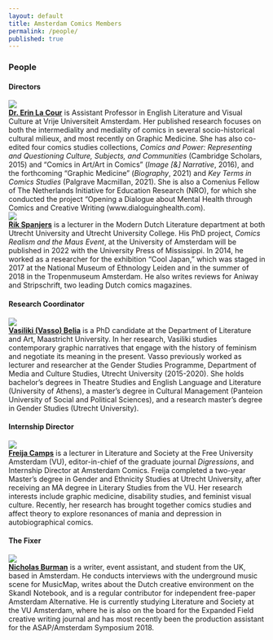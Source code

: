 ```yaml
---
layout: default
title: Amsterdam Comics Members
permalink: /people/
published: true
---
```


### People

#### Directors

<div class="bio">
	<img src="{{ site.url }}/img/Erin.jpg"/>
	<div class="b">
	<b><a href="https://research.vu.nl/en/persons/el-la-cour">Dr. Erin La Cour</a></b> is Assistant Professor in English Literature and Visual Culture at Vrije Universiteit Amsterdam. Her published research focuses on both the intermediality and mediality of comics in several socio-historical cultural milieux, and most recently on Graphic Medicine. She has also co-edited four comics studies collections, <i>Comics and Power: Representing and Questioning Culture, Subjects, and Communities</i> (Cambridge Scholars, 2015) and “Comics in Art/Art in Comics” (<i>Image [&] Narrative</i>, 2016), and the forthcoming “Graphic Medicine” (<i>Biography</i>, 2021) and <i>Key Terms in Comics Studies</i> (Palgrave Macmillan, 2021). She is also a Comenius Fellow of The Netherlands Initiative for Education Research (NRO), for which she conducted the project “Opening a Dialogue about Mental Health through Comics and Creative Writing (www.dialoguinghealth.com).
	</div>
</div>

<div class="bio">
	<img src="{{ site.url }}/img/Rik.png"/>
	<div class="b">
		<b><a href="https://www.uu.nl/staff/RSpanjers">Rik Spanjers</a></b> is a lecturer in the Modern Dutch Literature department at both Utrecht University and Utrecht University College. His PhD project, <i>Comics Realism and the Maus Event</i>, at the University of Amsterdam will be published in 2022 with the University Press of Mississippi. In 2014, he worked as a researcher for the exhibition “Cool Japan,” which was staged in 2017 at the National Museum of Ethnology Leiden and in the summer of 2018 in the Tropenmuseum Amsterdam. He also writes reviews for Aniway and Stripschrift, two leading Dutch comics magazines.
	</div>
</div>	

#### Research Coordinator 

<div class="bio">
	<img src="{{ site.url }}/img/Vasso.jpg"/>
	<div class="b">
		<b><a href="https://www.maastrichtuniversity.nl/p70072460">Vasiliki (Vasso) Belia</a></b> 
		 is a PhD candidate at the Department of Literature and Art, Maastricht University. In her research, Vasiliki studies contemporary graphic narratives that engage with the history of feminism and negotiate its meaning in the present. Vasso previously worked as lecturer and researcher at the Gender Studies Programme, Department of Media and Culture Studies, Utrecht University (2015-2020). She holds bachelor’s degrees in Theatre Studies and English Language and Literature (University of Athens), a master’s degree in Cultural Management (Panteion University of Social and Political Sciences), and a research master’s degree in Gender Studies (Utrecht University).
	</div>
</div>	


#### Internship Director 

<div class="bio">
	<img src="{{ site.url }}/img/Freija.jpg"/>
	<div class="b">
		<b><a href="https://research.vu.nl/en/persons/freija-camps">Freija Camps</a></b> is a lecturer in Literature and Society at the Free University Amsterdam (VU), editor-in-chief of the graduate journal <i>Digressions</i>, and Internship Director at Amsterdam Comics. Freija completed a two-year Master’s degree in Gender and Ethnicity Studies at Utrecht University, after receiving an MA degree in Literary Studies from the VU. Her research interests include graphic medicine, disability studies, and feminist visual culture. Recently, her research has brought together comics studies and affect theory to explore resonances of mania and depression in autobiographical comics.
	</div>
</div>	

#### The Fixer

<div class="bio">
	<img src="{{ site.url }}/img/Nick.png"/>
	<div class="b">
		<b><a href="https://nicholascburman.com">Nicholas Burman</a></b> is a writer, event assistant, and student from the UK, based in Amsterdam. He conducts interviews with the underground music scene for MusicMap, writes about the Dutch creative environment on the Skandl Notebook, and is a regular contributor for independent free-paper Amsterdam Alternative. He is currently studying Literature and Society at the VU Amsterdam, where he is also on the board for the Expanded Field creative writing journal and has most recently been the production assistant for the ASAP/Amsterdam Symposium 2018.
	</div>
</div>